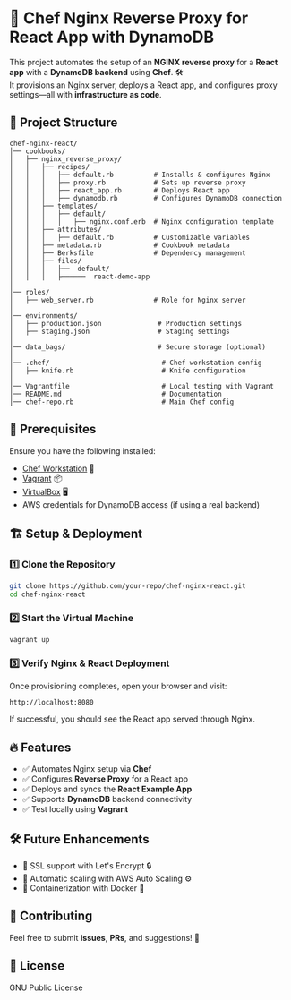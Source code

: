 # 🚀 Chef Nginx Reverse Proxy for React App with DynamoDB

This project automates the setup of an **NGINX reverse proxy** for a **React app** with a **DynamoDB backend** using **Chef**. 🛠️  
It provisions an Nginx server, deploys a React app, and configures proxy settings—all with **infrastructure as code**.

## 📁 Project Structure

```
chef-nginx-react/
│── cookbooks/
│   ├── nginx_reverse_proxy/
│   │   ├── recipes/
│   │   │   ├── default.rb          # Installs & configures Nginx
│   │   │   ├── proxy.rb            # Sets up reverse proxy
│   │   │   ├── react_app.rb        # Deploys React app
│   │   │   ├── dynamodb.rb         # Configures DynamoDB connection
│   │   ├── templates/
│   │   │   ├── default/
│   │   │   │   ├── nginx.conf.erb  # Nginx configuration template
│   │   ├── attributes/
│   │   │   ├── default.rb          # Customizable variables
│   │   ├── metadata.rb             # Cookbook metadata
│   │   ├── Berksfile               # Dependency management
│   │   ├── files/
│   │   │   ├──  default/
│   │   │   ├──────  react-demo-app
│
│── roles/
│   ├── web_server.rb               # Role for Nginx server
│
│── environments/
│   ├── production.json              # Production settings
│   ├── staging.json                 # Staging settings
│
│── data_bags/                       # Secure storage (optional)
│
│── .chef/                            # Chef workstation config
│   ├── knife.rb                      # Knife configuration
│
│── Vagrantfile                       # Local testing with Vagrant
│── README.md                         # Documentation
│── chef-repo.rb                      # Main Chef config
```

## 🔧 Prerequisites

Ensure you have the following installed:

- [Chef Workstation](https://downloads.chef.io/) 🍴
- [Vagrant](https://www.vagrantup.com/) 📦
- [VirtualBox](https://www.virtualbox.org/) 🖥️
- AWS credentials for DynamoDB access (if using a real backend)

## 🏗️ Setup & Deployment

### 1️⃣ Clone the Repository
```sh
git clone https://github.com/your-repo/chef-nginx-react.git
cd chef-nginx-react
```

### 2️⃣ Start the Virtual Machine
```sh
vagrant up
```

### 3️⃣ Verify Nginx & React Deployment
Once provisioning completes, open your browser and visit:
```
http://localhost:8080
```
If successful, you should see the React app served through Nginx.

## 🔥 Features
- ✅ Automates Nginx setup via **Chef**
- ✅ Configures **Reverse Proxy** for a React app
- ✅ Deploys and syncs the **React Example App**
- ✅ Supports **DynamoDB** backend connectivity
- ✅ Test locally using **Vagrant**

## 🛠️ Future Enhancements
- 🔹 SSL support with Let's Encrypt 🔒
- 🔹 Automatic scaling with AWS Auto Scaling ⚙️
- 🔹 Containerization with Docker 🐳

## 🤝 Contributing
Feel free to submit **issues**, **PRs**, and suggestions! 🎉

## 📜 License
GNU Public License 